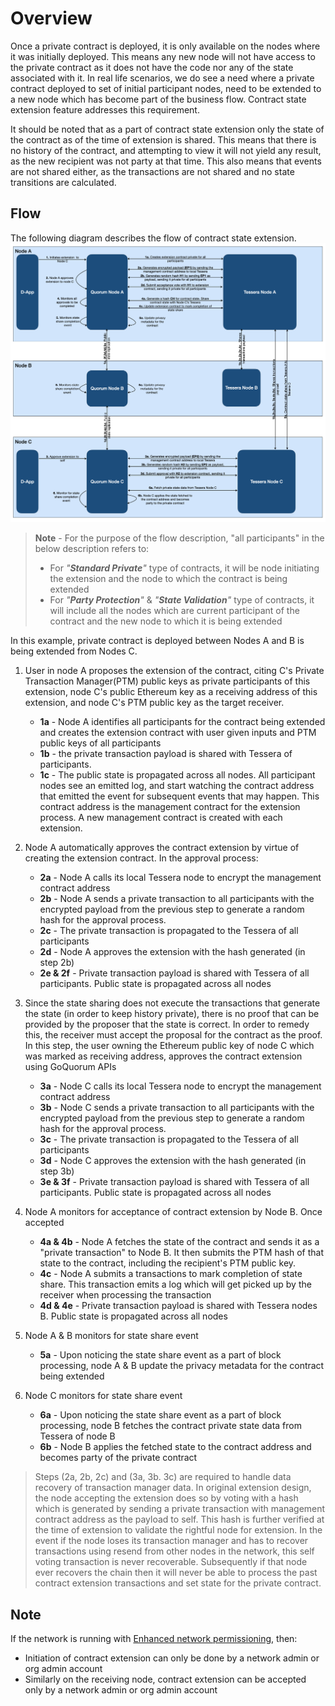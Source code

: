# Overview

Once a private contract is deployed, it is only available on the nodes where it was initially deployed.
This means any new node will not have access to the private contract as it does not have the code nor any
of the state associated with it. In real life scenarios, we do see a need where a private contract deployed
to set of initial participant nodes, need to be extended to a new node which has become part of the business
flow. Contract state extension feature addresses this requirement.

It should be noted that as a part of contract state extension only the state of the contract as of the
time of extension is shared. This means that there is no history of the contract, and attempting
to view it will not yield any result, as the new recipient was not party at that time. This
also means that events are not shared either, as the transactions are not shared and no state transitions are calculated.

## Flow

The following diagram describes the flow of contract state extension.
![contract state extension diagram](../../images/ContractStateExtension.png)

> **Note** - For the purpose of the flow description, "all participants" in the below description refers to:
>  - For *"**Standard Private**"* type of contracts, it will be node initiating the extension and the node to which the contract is being extended
>  - For *"**Party Protection**"* & *"**State Validation**"* type of contracts, it will include all the nodes which are current participant of the contract and the new node to which it is being extended

In this example, private contract is deployed between Nodes A and B is being extended from Nodes C.

1. User in node A proposes the extension of the contract, citing C's Private Transaction Manager(PTM)
    public keys as private participants of this extension, node C's public Ethereum key as a receiving
    address of this extension, and node C's PTM public key as the target receiver.
    - **1a** - Node A identifies all participants for the contract being extended and creates the extension contract with user given inputs and PTM public keys of all participants
    - **1b** - the private transaction payload is shared with Tessera of participants.
    - **1c** - The public state is propagated across all nodes. All participant nodes see an emitted log,
        and start watching the contract address that emitted the event for subsequent events that may happen. This contract address is the management contract for the extension process. A new management contract is created with each extension.

1. Node A automatically approves the contract extension by virtue of creating the extension contract.
    In the approval process:
    - **2a** - Node A calls its local Tessera node to encrypt the management contract address
    - **2b** - Node A sends a private transaction to all participants with the encrypted payload from the previous step to generate a random hash for the approval process.
    - **2c** - The private transaction is propagated to the Tessera of all participants
    - **2d** - Node A approves the extension with the hash generated (in step 2b)
    - **2e & 2f** - Private transaction payload is shared with Tessera of all participants. Public state is propagated across all nodes

1. Since the state sharing does not execute the transactions that generate the state
    (in order to keep history private), there is no proof that can be provided by the proposer
    that the state is correct. In order to remedy this, the receiver must accept the proposal for the
    contract as the proof. In this step, the user owning the Ethereum public key of node C which was
    marked as receiving address, approves the contract extension using GoQuorum APIs
     - **3a** - Node C calls its local Tessera node to encrypt the management contract address
     - **3b** - Node C sends a private transaction to all participants with the encrypted payload from the previous step to generate a random hash for the approval process.
     - **3c** - The private transaction is propagated to the Tessera of all participants
     - **3d** - Node C approves the extension with the hash generated (in step 3b)
     - **3e & 3f** - Private transaction payload is shared with Tessera of all participants. Public state is propagated across all nodes
        
1. Node A monitors for acceptance of contract extension by Node B. Once accepted
    - **4a & 4b** - Node A fetches the state of the contract and sends it as a "private transaction"
        to Node B. It then submits the PTM hash of that state to the contract, including the recipient's
        PTM public key.
    - **4c** - Node A submits a transactions to mark completion of state share. This transaction emits
        a log which will get picked up by the receiver when processing the transaction
    - **4d & 4e** - Private transaction payload is shared with Tessera nodes B. Public state is
        propagated across all nodes

1. Node A & B monitors for state share event
    - **5a** - Upon noticing the state share event as a part of block processing, node A & B update the privacy metadata for the contract being extended
    
1. Node C monitors for state share event
    - **6a** - Upon noticing the state share event as a part of block processing, node B fetches the
        contract private state data from Tessera of node B
    - **6b** - Node B applies the fetched state to the contract address and becomes party of the private contract
    
> Steps (2a, 2b, 2c) and (3a, 3b. 3c) are required to handle data recovery of transaction manager data. In original extension design, the node accepting the extension does so by voting with a hash which is generated by sending a private transaction with management contract address as the payload to self. This hash is further verified at the time of extension to validate the rightful node for extension. In the event if the  node loses its transaction manager and has to recover transactions using resend from other nodes in the network, this self voting transaction is never recoverable. Subsequently if that node ever recovers the chain then it will never be able to process the past contract extension transactions and set state for the private contract.

## Note

If the network is running with [Enhanced network permissioning](../Permissioning/Enhanced/EnhancedPermissionsOverview.md), then:

- Initiation of contract extension can only be done by a network admin or org admin account
- Similarly on the receiving node, contract extension can be accepted only by a network admin or org admin account
